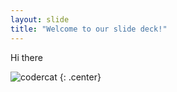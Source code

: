 ```yaml
---
layout: slide
title: "Welcome to our slide deck!"
---
```


Hi there

![codercat](https://octodex.github.com/images/codercat.jpg)
{: .center}
